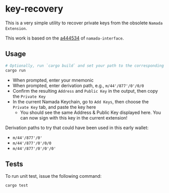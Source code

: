 # key-recovery

This is a very simple utility to recover private keys from the obsolete `Namada Extension`.

This work is based on the [a444534](https://github.com/anoma/namada-interface/tree/a444534f181f48a93f8ffda1ea65bc7b41d310b6/) of `namada-interface`.

## Usage

```bash
# Optionally, run `cargo build` and set your path to the corresponding binary in `target/`
cargo run
```

- When prompted, enter your mnemonic
- When prompted, enter derivation path, e.g., `m/44'/877'/0'/0/0`
- Confirm the resulting `Address` and `Public Key` in the output, then copy the `Private Key`
- In the current Namada Keychain, go to `Add Keys`, then choose the `Private Key` tab, and paste the key here
  - You should see the same Address & Public Key displayed here. You can now sign with this key in the current extension!

Derivation paths to try that could have been used in this early wallet:

- `m/44'/877'/0'`
- `m/44'/877'/0'/0/0`
- `m/44'/877'/0'/0'/0'`

## Tests

To run unit test, issue the following command:

```bash
cargo test
```
